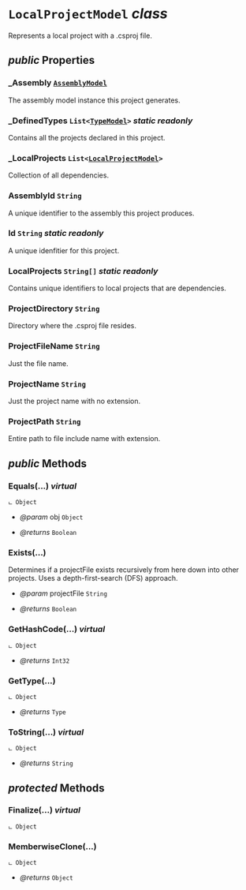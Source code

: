 # <code><span title="Represents a local project with a .csproj file.">LocalProjectModel</span></code> *class*

Represents a local project with a .csproj file.

## *public* Properties

### _Assembly <code><a href="AssemblyModel.md">AssemblyModel</a></code>

The assembly model instance this project generates.

### _DefinedTypes <code><span title="Represents a strongly typed list of objects that can be accessed by index. Provides methods to search, sort, and manipulate lists.">List</span><<a href="Language\TypeModel.md">TypeModel</a>></code> *static* *readonly*

Contains all the projects declared in this project.

### _LocalProjects <code><span title="Represents a strongly typed list of objects that can be accessed by index. Provides methods to search, sort, and manipulate lists.">List</span><<a href="LocalProjectModel.md">LocalProjectModel</a>></code>

Collection of all <see cref="T:DotDocs.Core.Models.LocalProjectModel" /> dependencies.

### AssemblyId <code><span title="Represents text as a sequence of UTF-16 code units.">String</span></code>

A unique identifier to the assembly this project produces.

### Id <code><span title="Represents text as a sequence of UTF-16 code units.">String</span></code> *static* *readonly*

A unique idenfitier for this project.

### LocalProjects <code><span title="">String[]</span></code> *static* *readonly*

Contains unique identifiers to local projects that are dependencies.

### ProjectDirectory <code><span title="Represents text as a sequence of UTF-16 code units.">String</span></code>

Directory where the .csproj file resides.

### ProjectFileName <code><span title="Represents text as a sequence of UTF-16 code units.">String</span></code>

Just the file name.

### ProjectName <code><span title="Represents text as a sequence of UTF-16 code units.">String</span></code>

Just the project name with no extension.

### ProjectPath <code><span title="Represents text as a sequence of UTF-16 code units.">String</span></code>

Entire path to file include name with extension.



## *public* Methods

### Equals(...) *virtual*

```
ட Object
```



- *@param* obj <code><span title="Supports all classes in the .NET class hierarchy and provides low-level services to derived classes. This is the ultimate base class of all .NET classes; it is the root of the type hierarchy.">Object</span></code>

- *@returns* <code><span title="Represents a Boolean (&lt;see langword=&quot;true&quot; /&gt; or &lt;see langword=&quot;false&quot; /&gt;) value.">Boolean</span></code>

### Exists(...)

Determines if a projectFile exists recursively from here down into other projects.
Uses a depth-first-search (DFS) approach.

- *@param* projectFile <code><span title="Represents text as a sequence of UTF-16 code units.">String</span></code>

- *@returns* <code><span title="Represents a Boolean (&lt;see langword=&quot;true&quot; /&gt; or &lt;see langword=&quot;false&quot; /&gt;) value.">Boolean</span></code>

### GetHashCode(...) *virtual*

```
ட Object
```



- *@returns* <code><span title="Represents a 32-bit signed integer.">Int32</span></code>

### GetType(...)

```
ட Object
```



- *@returns* <code><span title="Represents type declarations: class types, interface types, array types, value types, enumeration types, type parameters, generic type definitions, and open or closed constructed generic types.">Type</span></code>

### ToString(...) *virtual*

```
ட Object
```



- *@returns* <code><span title="Represents text as a sequence of UTF-16 code units.">String</span></code>

## *protected* Methods

### Finalize(...) *virtual*

```
ட Object
```





### MemberwiseClone(...)

```
ட Object
```



- *@returns* <code><span title="Supports all classes in the .NET class hierarchy and provides low-level services to derived classes. This is the ultimate base class of all .NET classes; it is the root of the type hierarchy.">Object</span></code>